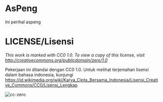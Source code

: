 # AsPeng
Ini perihal aspeng

# LICENSE/Lisensi
*This work is marked with CC0 1.0. To view a copy of this license, visit http://creativecommons.org/publicdomain/zero/1.0*

Pekerjaan ini ditandai dengan CC0 1.0. Untuk melihat terjemahan lisensi dalam bahasa indonesia, kunjungi https://id.wikimedia.org/wiki/Karya_Cipta_Bersama_Indonesia/Lisensi_Creative_Commons/CC0/Lisensi_Lengkap

![cc-zero](https://user-images.githubusercontent.com/51052469/108876143-dfce0880-7638-11eb-9db7-de637ec24ce4.png)

